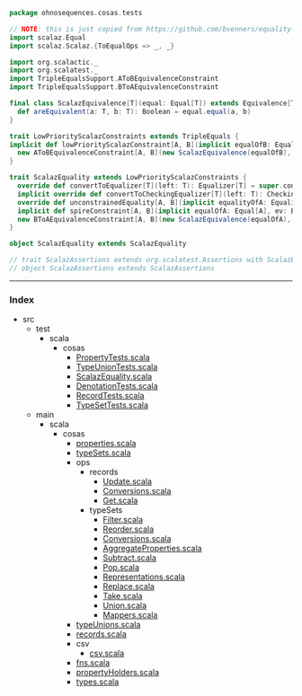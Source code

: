 
```scala
package ohnosequences.cosas.tests

// NOTE: this is just copied from https://github.com/bvenners/equality-integration-demo
import scalaz.Equal
import scalaz.Scalaz.{ToEqualOps => _, _}

import org.scalactic._
import org.scalatest._
import TripleEqualsSupport.AToBEquivalenceConstraint
import TripleEqualsSupport.BToAEquivalenceConstraint

final class ScalazEquivalence[T](equal: Equal[T]) extends Equivalence[T] {
  def areEquivalent(a: T, b: T): Boolean = equal.equal(a, b)
}

trait LowPriorityScalazConstraints extends TripleEquals {
implicit def lowPriorityScalazConstraint[A, B](implicit equalOfB: Equal[B], ev: A => B): Constraint[A, B] =
  new AToBEquivalenceConstraint[A, B](new ScalazEquivalence(equalOfB), ev)
}

trait ScalazEquality extends LowPriorityScalazConstraints {
  override def convertToEqualizer[T](left: T): Equalizer[T] = super.convertToEqualizer[T](left)
  implicit override def convertToCheckingEqualizer[T](left: T): CheckingEqualizer[T] = new CheckingEqualizer(left)
  override def unconstrainedEquality[A, B](implicit equalityOfA: Equality[A]): Constraint[A, B] = super.unconstrainedEquality[A, B]
  implicit def spireConstraint[A, B](implicit equalOfA: Equal[A], ev: B => A): Constraint[A, B] =
  new BToAEquivalenceConstraint[A, B](new ScalazEquivalence(equalOfA), ev)
}

object ScalazEquality extends ScalazEquality

// trait ScalazAssertions extends org.scalatest.Assertions with ScalazEquality
// object ScalazAssertions extends ScalazAssertions

```


------

### Index

+ src
  + test
    + scala
      + cosas
        + [PropertyTests.scala][test/scala/cosas/PropertyTests.scala]
        + [TypeUnionTests.scala][test/scala/cosas/TypeUnionTests.scala]
        + [ScalazEquality.scala][test/scala/cosas/ScalazEquality.scala]
        + [DenotationTests.scala][test/scala/cosas/DenotationTests.scala]
        + [RecordTests.scala][test/scala/cosas/RecordTests.scala]
        + [TypeSetTests.scala][test/scala/cosas/TypeSetTests.scala]
  + main
    + scala
      + cosas
        + [properties.scala][main/scala/cosas/properties.scala]
        + [typeSets.scala][main/scala/cosas/typeSets.scala]
        + ops
          + records
            + [Update.scala][main/scala/cosas/ops/records/Update.scala]
            + [Conversions.scala][main/scala/cosas/ops/records/Conversions.scala]
            + [Get.scala][main/scala/cosas/ops/records/Get.scala]
          + typeSets
            + [Filter.scala][main/scala/cosas/ops/typeSets/Filter.scala]
            + [Reorder.scala][main/scala/cosas/ops/typeSets/Reorder.scala]
            + [Conversions.scala][main/scala/cosas/ops/typeSets/Conversions.scala]
            + [AggregateProperties.scala][main/scala/cosas/ops/typeSets/AggregateProperties.scala]
            + [Subtract.scala][main/scala/cosas/ops/typeSets/Subtract.scala]
            + [Pop.scala][main/scala/cosas/ops/typeSets/Pop.scala]
            + [Representations.scala][main/scala/cosas/ops/typeSets/Representations.scala]
            + [Replace.scala][main/scala/cosas/ops/typeSets/Replace.scala]
            + [Take.scala][main/scala/cosas/ops/typeSets/Take.scala]
            + [Union.scala][main/scala/cosas/ops/typeSets/Union.scala]
            + [Mappers.scala][main/scala/cosas/ops/typeSets/Mappers.scala]
        + [typeUnions.scala][main/scala/cosas/typeUnions.scala]
        + [records.scala][main/scala/cosas/records.scala]
        + csv
          + [csv.scala][main/scala/cosas/csv/csv.scala]
        + [fns.scala][main/scala/cosas/fns.scala]
        + [propertyHolders.scala][main/scala/cosas/propertyHolders.scala]
        + [types.scala][main/scala/cosas/types.scala]

[test/scala/cosas/PropertyTests.scala]: PropertyTests.scala.md
[test/scala/cosas/TypeUnionTests.scala]: TypeUnionTests.scala.md
[test/scala/cosas/ScalazEquality.scala]: ScalazEquality.scala.md
[test/scala/cosas/DenotationTests.scala]: DenotationTests.scala.md
[test/scala/cosas/RecordTests.scala]: RecordTests.scala.md
[test/scala/cosas/TypeSetTests.scala]: TypeSetTests.scala.md
[main/scala/cosas/properties.scala]: ../../../main/scala/cosas/properties.scala.md
[main/scala/cosas/typeSets.scala]: ../../../main/scala/cosas/typeSets.scala.md
[main/scala/cosas/ops/records/Update.scala]: ../../../main/scala/cosas/ops/records/Update.scala.md
[main/scala/cosas/ops/records/Conversions.scala]: ../../../main/scala/cosas/ops/records/Conversions.scala.md
[main/scala/cosas/ops/records/Get.scala]: ../../../main/scala/cosas/ops/records/Get.scala.md
[main/scala/cosas/ops/typeSets/Filter.scala]: ../../../main/scala/cosas/ops/typeSets/Filter.scala.md
[main/scala/cosas/ops/typeSets/Reorder.scala]: ../../../main/scala/cosas/ops/typeSets/Reorder.scala.md
[main/scala/cosas/ops/typeSets/Conversions.scala]: ../../../main/scala/cosas/ops/typeSets/Conversions.scala.md
[main/scala/cosas/ops/typeSets/AggregateProperties.scala]: ../../../main/scala/cosas/ops/typeSets/AggregateProperties.scala.md
[main/scala/cosas/ops/typeSets/Subtract.scala]: ../../../main/scala/cosas/ops/typeSets/Subtract.scala.md
[main/scala/cosas/ops/typeSets/Pop.scala]: ../../../main/scala/cosas/ops/typeSets/Pop.scala.md
[main/scala/cosas/ops/typeSets/Representations.scala]: ../../../main/scala/cosas/ops/typeSets/Representations.scala.md
[main/scala/cosas/ops/typeSets/Replace.scala]: ../../../main/scala/cosas/ops/typeSets/Replace.scala.md
[main/scala/cosas/ops/typeSets/Take.scala]: ../../../main/scala/cosas/ops/typeSets/Take.scala.md
[main/scala/cosas/ops/typeSets/Union.scala]: ../../../main/scala/cosas/ops/typeSets/Union.scala.md
[main/scala/cosas/ops/typeSets/Mappers.scala]: ../../../main/scala/cosas/ops/typeSets/Mappers.scala.md
[main/scala/cosas/typeUnions.scala]: ../../../main/scala/cosas/typeUnions.scala.md
[main/scala/cosas/records.scala]: ../../../main/scala/cosas/records.scala.md
[main/scala/cosas/csv/csv.scala]: ../../../main/scala/cosas/csv/csv.scala.md
[main/scala/cosas/fns.scala]: ../../../main/scala/cosas/fns.scala.md
[main/scala/cosas/propertyHolders.scala]: ../../../main/scala/cosas/propertyHolders.scala.md
[main/scala/cosas/types.scala]: ../../../main/scala/cosas/types.scala.md